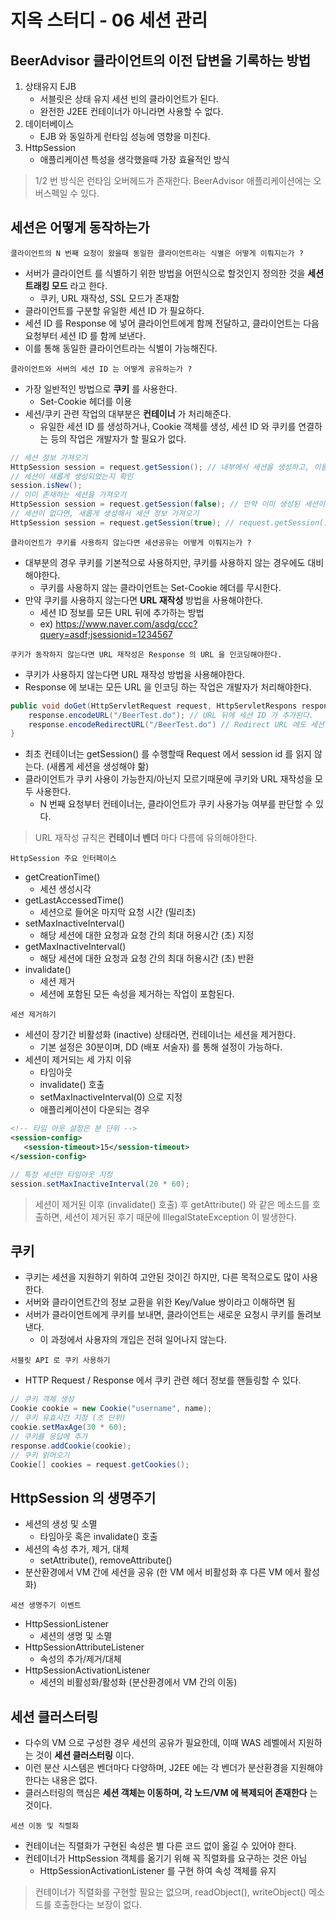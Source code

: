 # 지옥 스터디 - 06 세션 관리

## BeerAdvisor 클라이언트의 이전 답변을 기록하는 방법
1. 상태유지 EJB
   - 서블릿은 상태 유지 세션 빈의 클라이언트가 된다.
   - 완전한 J2EE 컨테이너가 아니라면 사용할 수 없다.
2. 데이터베이스
   - EJB 와 동일하게 런타임 성능에 영향을 미친다.
3. HttpSession
   - 애플리케이션 특성을 생각했을때 가장 효율적인 방식

> 1/2 번 방식은 런타임 오버헤드가 존재한다. BeerAdvisor 애플리케이션에는 오버스펙일 수 있다.

## 세션은 어떻게 동작하는가

`클라이언트의 N 번째 요청이 왔을때 동일한 클라이언트라는 식별은 어떻게 이뤄지는가 ?`
- 서버가 클라이언트 를 식별하기 위한 방법을 어떤식으로 할것인지 정의한 것을 **세션 트래킹 모드** 라고 한다.
  - 쿠키, URL 재작성, SSL 모드가 존재함
- 클라이언트를 구분할 유일한 세션 ID 가 필요하다.
- 세션 ID 를 Response 에 넣어 클라이언트에게 함께 전달하고, 클라이언트는 다음 요청부터 세션 ID 를 함께 보낸다.
- 이를 통해 동일한 클라이언트라는 식별이 가능해진다.

`클라이언트와 서버의 세션 ID 는 어떻게 공유하는가 ?`
- 가장 일반적인 방법으로 **쿠키** 를 사용한다.
  - Set-Cookie 헤더를 이용
- 세션/쿠키 관련 작업의 대부분은 **컨테이너** 가 처리해준다.
  - 유일한 세션 ID 를 생성하거나, Cookie 객체를 생성, 세션 ID 와 쿠키를 연결하는 등의 작업은 개발자가 할 필요가 없다.

```java
// 세션 정보 가져오기
HttpSession session = request.getSession(); // 내부에서 세션을 생성하고, 이를 처리하는 일이 모두 일어난다.
// 세션이 새롭게 생성되었는지 확인
session.isNew(); 
// 이미 존재하는 세션을 가져오기
HttpSession session = request.getSession(false); // 만약 이미 생성된 세션이 없다면 null 을 반환한다.
// 세션이 없다면, 새롭게 생성해서 세션 정보 가져오기
HttpSession session = request.getSession(true); // request.getSession(); 과 동일
```

`클라이언트가 쿠키를 사용하지 않는다면 세션공유는 어떻게 이뤄지는가 ?`
- 대부분의 경우 쿠키를 기본적으로 사용하지만, 쿠키를 사용하지 않는 경우에도 대비해야한다.
  - 쿠키를 사용하지 않는 클라이언트는 Set-Cookie 헤더를 무시한다.
- 만약 쿠키를 사용하지 않는다면 **URL 재작성** 방법을 사용해야한다.
  - 세션 ID 정보를 모든 URL 뒤에 추가하는 방법
  - ex) https://www.naver.com/asdg/ccc?query=asdf;jsessionid=1234567

`쿠키가 동작하지 않는다면 URL 재작성은 Response 의 URL 을 인코딩해야한다.`
- 쿠키가 사용하지 않는다면 URL 재작성 방법을 사용해야한다.
- Response 에 보내는 모든 URL 을 인코딩 하는 작업은 개발자가 처리해야한다.

```java
public void doGet(HttpServletRequest request, HttpServletRespons response) throws IOException {
    response.encodeURL("/BeerTest.do"); // URL 뒤에 세션 ID 가 추가된다.
    response.encodeRedirectURL("/BeerTest.do") // Redirect URL 에도 세션 ID 추가가 가능하다.
}
```
- 최초 컨테이너는 getSession() 를 수행할때 Request 에서 session id 를 읽지 않는다. (새롭게 세션을 생성해야 핢)
- 클라이언트가 쿠키 사용이 가능한지/아닌지 모르기때문에 쿠키와 URL 재작성을 모두 사용한다.
  - N 번째 요청부터 컨테이너는, 클라이언트가 쿠키 사용가능 여부를 판단할 수 있다.

> URL 재작성 규칙은 **컨테이너 벤더** 마다 다름에 유의해야한다.

`HttpSession 주요 인터페이스`
- getCreationTime()
  - 세션 생성시각
- getLastAccessedTime()
  - 세션으로 들어온 마지막 요청 시간 (밀리초)
- setMaxInactiveInterval()
  - 해당 세션에 대한 요청과 요청 간의 최대 허용시간 (초) 지정
- getMaxInactiveInterval()
  - 해당 세션에 대한 요청과 요청 간의 최대 허용시간 (초) 반환
- invalidate()
  - 세션 제거
  - 세션에 포함된 모든 속성을 제거하는 작업이 포함된다.

`세션 제거하기`
- 세션이 장기간 비활성화 (inactive) 상태라면, 컨테이너는 세션을 제거한다.
  - 기본 설정은 30분이며, DD (배포 서술자) 를 통해 설정이 가능하다.
- 세션이 제거되는 세 가지 이유
  - 타임아웃
  - invalidate() 호출
  - setMaxInactiveInterval(0) 으로 지정
  - 애플리케이션이 다운되는 경우

```xml
<!-- 타임 아웃 설정은 분 단위 -->
<session-config>
   <session-timeout>15</session-timeout>
</session-config>
```

```java
// 특정 세션만 타임아웃 지정
session.setMaxInactiveInterval(20 * 60);
```

> 세션이 제거된 이후 (invalidate() 호출) 후 getAttribute() 와 같은 메소드를 호출하면, 세션이 제거된 후기 때문에 IllegalStateException 이 발생한다.

## 쿠키
- 쿠키는 세션을 지원하기 위하여 고안된 것이긴 하지만, 다른 목적으로도 많이 사용한다.
- 서버와 클라이언트간의 정보 교환을 위한 Key/Value 쌍이라고 이해하면 됨
- 서버가 클라이언트에게 쿠키를 보내면, 클라이언트는 새로운 요청시 쿠키를 돌려보낸다.
  - 이 과정에서 사용자의 개입은 전혀 일어나지 않는다.

`서블릿 API 로 쿠키 사용하기`
- HTTP Request / Response 에서 쿠키 관련 헤더 정보를 핸들링할 수 있다.

```java
// 쿠키 객체 생성
Cookie cookie = new Cookie("username", name);
// 쿠키 유효시간 지정 (초 단위)
cookie.setMaxAge(30 * 60);
// 쿠키를 응답에 추가
response.addCookie(cookie);
// 쿠키 읽어오기
Cookie[] cookies = request.getCookies();
```

## HttpSession 의 생명주기
- 세션의 생성 및 소멸
  - 타임아웃 혹은 invalidate() 호출
- 세션의 속성 추가, 제거, 대체
  - setAttribute(), removeAttribute()
- 분산환경에서 VM 간에 세션을 공유 (한 VM 에서 비활성화 후 다른 VM 에서 활성화)

`세션 생명주기 이벤트`
- HttpSessionListener
  - 세션의 생명 및 소멸
- HttpSessionAttributeListener
  - 속성의 추가/제거/대체
- HttpSessionActivationListener
  - 세션의 비활성화/활성화 (분산환경에서 VM 간의 이동)

## 세션 클러스터링
- 다수의 VM 으로 구성한 경우 세션의 공유가 필요한데, 이때 WAS 레벨에서 지원하는 것이 **세션 클러스터링** 이다.
- 이런 분산 시스템은 벤더마다 다양하며, J2EE 에는 각 벤더가 분산환경을 지원해야 한다는 내용은 없다.
- 클러스터링의 핵심은 **세션 객체는 이동하며, 각 노드/VM 에 복제되어 존재한다** 는 것이다.

`세션 이동 및 직렬화`
- 컨테이너는 직렬화가 구현된 속성은 별 다른 코드 없이 옮길 수 있어야 한다.
- 컨테이너가 HttpSession 객체를 옮기기 위해 꼭 직렬화를 요구하는 것은 아님
  - HttpSessionActivationListener 를 구현 하여 속성 객체를 유지

> 컨테이너가 직렬화를 구현할 필요는 없으며, readObject(), writeObject() 메소드를 호출한다는 보장이 없다.